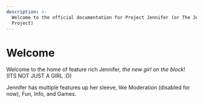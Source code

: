 ```yaml
---
description: >-
  Welcome to the official documentation for Project Jennifer (or The Jennifer
  Project)
---
```


# Welcome

Welcome to the home of feature rich Jennifer, _the new girl on the block_! \(ITS NOT JUST A GIRL :D\)

Jennifer has multiple features up her sleeve, like Moderation \(disabled for now\), Fun, Info, and Games.


